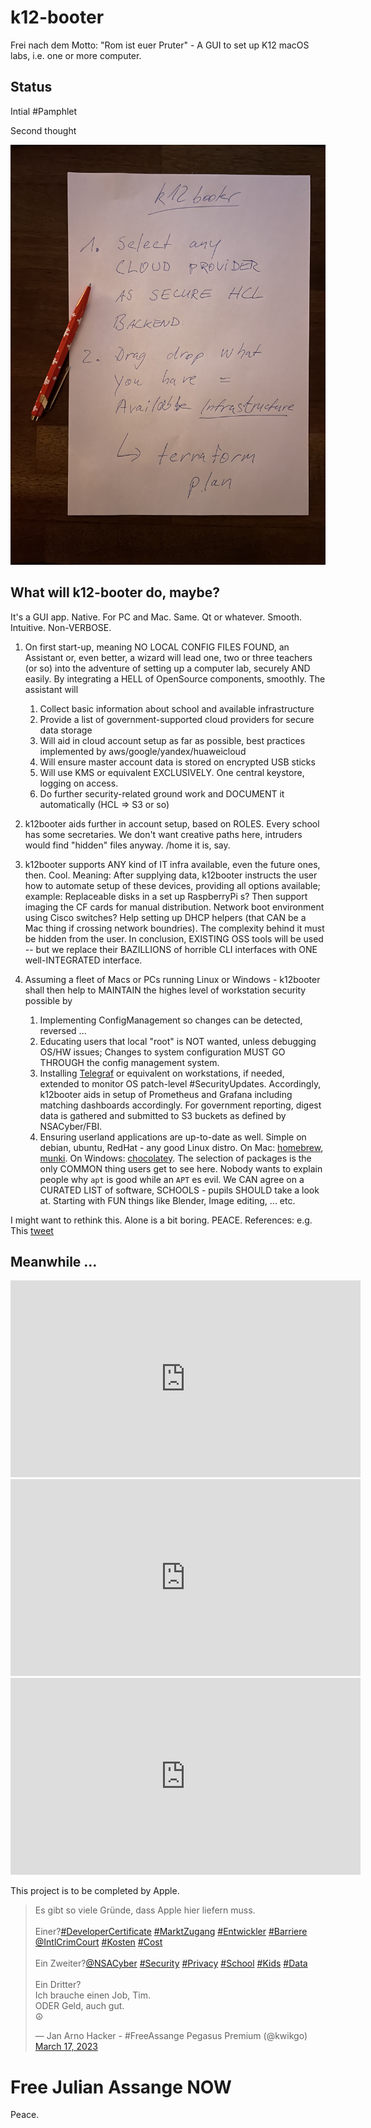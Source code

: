 # k12-booter

Frei nach dem Motto: "Rom ist euer Pruter" - A GUI to set up K12 macOS labs, i.e. one or more computer.

## Status

Intial #Pamphlet

<script src="https://gist.github.com/schnoddelbotz/ae1bd69cec3cd28f82e680f4c612d705.js"></script>

Second thought

![Introducing HashiCorp](IMG_1969.JPG)

## What will k12-booter do, maybe?

It's a GUI app. Native. For PC and Mac. Same. Qt or whatever. Smooth. Intuitive. Non-VERBOSE.

1. On first start-up, meaning NO LOCAL CONFIG FILES FOUND, an Assistant or, even better,
   a wizard will lead one, two or three teachers (or so) into the adventure of setting
   up a computer lab, securely AND easily. By integrating a HELL of OpenSource components, smoothly.
   The assistant will

   1. Collect basic information about school and available infrastructure
   2. Provide a list of government-supported cloud providers for secure data storage
   3. Will aid in cloud account setup as far as possible, best practices implemented by aws/google/yandex/huaweicloud
   4. Will ensure master account data is stored on encrypted USB sticks
   5. Will use KMS or equivalent EXCLUSIVELY. One central keystore, logging on access.
   6. Do further security-related ground work and DOCUMENT it automatically (HCL => S3 or so)

2. k12booter aids further in account setup, based on ROLES. Every school has some secretaries.
   We don't want creative paths here, intruders would find "hidden" files anyway. /home it is, say.

3. k12booter supports ANY kind of IT infra available, even the future ones, then. Cool. Meaning:
   After supplying data, k12booter instructs the user how to automate setup of these devices,
   providing all options available; example: Replaceable disks in a set up RaspberryPi s? Then
   support imaging the CF cards for manual distribution. Network boot environment using Cisco
   switches? Help setting up DHCP helpers (that CAN be a Mac thing if crossing network boundries).
   The complexity behind it must be hidden from the user. In conclusion, EXISTING OSS tools
   will be used -- but we replace their BAZILLIONS of horrible CLI interfaces with ONE
   well-INTEGRATED interface.

4. Assuming a fleet of Macs or PCs running Linux or Windows - k12booter shall then help to
   MAINTAIN the highes level of workstation security possible by
   1. Implementing ConfigManagement so changes can be detected, reversed ...
   2. Educating users that local "root" is NOT wanted, unless debugging OS/HW issues;
      Changes to system configuration MUST GO THROUGH the config management system.
   3. Installing [Telegraf](https://github.com/influxdata/telegraf) or equivalent on
      workstations, if needed, extended to monitor OS patch-level #SecurityUpdates.
      Accordingly, k12booter aids in setup of Prometheus and Grafana including
      matching dashboards accordingly. For government reporting, digest data is
      gathered and submitted to S3 buckets as defined by NSACyber/FBI.
   4. Ensuring userland applications are up-to-date as well. Simple on debian, ubuntu,
      RedHat - any good Linux distro. On Mac: [homebrew](https://brew.sh/), [munki](https://github.com/munki/munki). On Windows: [chocolatey](https://chocolatey.org/). The
      selection of packages is the only COMMON thing users get to see here.
      Nobody wants to explain people why `apt` is good while an `APT` es evil.
      We CAN agree on a CURATED LIST of software, SCHOOLS - pupils SHOULD take a look at.
      Starting with FUN things like Blender, Image editing, ... etc.


I might want to rethink this. Alone is a bit boring. PEACE.
References: e.g. This [tweet](https://twitter.com/x4e_ch/status/1638711985012441088)

## Meanwhile ...

<iframe width="560" height="315" src="https://www.youtube.com/embed/WHm0_qGdhTw" title="YouTube video player" frameborder="0" allow="accelerometer; autoplay; clipboard-write; encrypted-media; gyroscope; picture-in-picture; web-share" allowfullscreen></iframe>

<iframe width="560" height="315" src="https://www.youtube.com/embed/IwHotyPnSgc" title="YouTube video player" frameborder="0" allow="accelerometer; autoplay; clipboard-write; encrypted-media; gyroscope; picture-in-picture; web-share" allowfullscreen></iframe>

<iframe width="560" height="315" src="https://www.youtube.com/embed/chDDhwsynVg" title="YouTube video player" frameborder="0" allow="accelerometer; autoplay; clipboard-write; encrypted-media; gyroscope; picture-in-picture; web-share" allowfullscreen></iframe> 

This project is to be completed by Apple.

<blockquote class="twitter-tweet"><p lang="de" dir="ltr">Es gibt so viele Gründe, dass Apple hier liefern muss.<br><br>Einer?<a href="https://twitter.com/hashtag/DeveloperCertificate?src=hash&amp;ref_src=twsrc%5Etfw">#DeveloperCertificate</a> <a href="https://twitter.com/hashtag/MarktZugang?src=hash&amp;ref_src=twsrc%5Etfw">#MarktZugang</a> <a href="https://twitter.com/hashtag/Entwickler?src=hash&amp;ref_src=twsrc%5Etfw">#Entwickler</a> <a href="https://twitter.com/hashtag/Barriere?src=hash&amp;ref_src=twsrc%5Etfw">#Barriere</a> <a href="https://twitter.com/IntlCrimCourt?ref_src=twsrc%5Etfw">@IntlCrimCourt</a> <a href="https://twitter.com/hashtag/Kosten?src=hash&amp;ref_src=twsrc%5Etfw">#Kosten</a> <a href="https://twitter.com/hashtag/Cost?src=hash&amp;ref_src=twsrc%5Etfw">#Cost</a> <br><br>Ein Zweiter?<a href="https://twitter.com/NSACyber?ref_src=twsrc%5Etfw">@NSACyber</a> <a href="https://twitter.com/hashtag/Security?src=hash&amp;ref_src=twsrc%5Etfw">#Security</a> <a href="https://twitter.com/hashtag/Privacy?src=hash&amp;ref_src=twsrc%5Etfw">#Privacy</a> <a href="https://twitter.com/hashtag/School?src=hash&amp;ref_src=twsrc%5Etfw">#School</a> <a href="https://twitter.com/hashtag/Kids?src=hash&amp;ref_src=twsrc%5Etfw">#Kids</a> <a href="https://twitter.com/hashtag/Data?src=hash&amp;ref_src=twsrc%5Etfw">#Data</a> <br><br>Ein Dritter?<br>Ich brauche einen Job, Tim.<br>ODER Geld, auch gut.<br>☮️</p>&mdash; Jan Arno Hacker - #FreeAssange Pegasus Premium (@kwikgo) <a href="https://twitter.com/kwikgo/status/1636777680312975390?ref_src=twsrc%5Etfw">March 17, 2023</a></blockquote> <script async src="https://platform.twitter.com/widgets.js" charset="utf-8"></script>

# Free Julian Assange NOW 

Peace.
